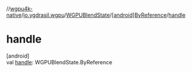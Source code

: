 //[wgpu4k-native](../../../../index.md)/[io.ygdrasil.wgpu](../../index.md)/[WGPUBlendState](../index.md)/[[android]ByReference](index.md)/[handle](handle.md)

# handle

[android]\
val [handle](handle.md): WGPUBlendState.ByReference
